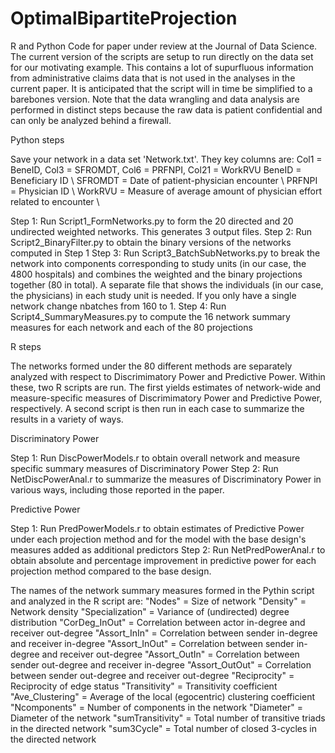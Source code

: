 # OptimalBipartiteProjection
R and Python Code for paper under review at the Journal of Data Science. The current version of the scripts are setup to run directly on the data set for our motivating example. This contains a lot of supurfluous information from administrative claims data that is not used in the analyses in the current paper. It is anticipated that the script will in time be simplified to a barebones version. Note that the data wrangling and data analysis are performed in distinct steps because the raw data is patient confidential and can only be analyzed behind a firewall.

Python steps

Save your network in a data set 'Network.txt'. They key columns are: Col1 = BeneID, Col3 = SFROMDT, Col6 = PRFNPI, Col21 = WorkRVU
 BeneID = Beneficiary ID \\
 SFROMDT = Date of patient-physician encounter \\
 PRFNPI = Physician ID \\
 WorkRVU = Measure of average amount of physician effort related to encounter \\
 
Step 1: Run Script1_FormNetworks.py to form the 20 directed and 20 undirected weighted networks. This generates 3 output files.
Step 2: Run Script2_BinaryFilter.py to obtain the binary versions of the networks computed in Step 1
Step 3: Run Script3_BatchSubNetworks.py to break the network into components corresponding to study units (in our case, the 4800 hospitals) and combines the weighted and the binary projections together (80 in total). A separate file that shows the individuals (in our case, the physicians) in each study unit is needed. If you only have a single network change nbatches from 160 to 1.
Step 4: Run Script4_SummaryMeasures.py to compute the 16 network summary measures for each network and each of the 80 projections

R steps

The networks formed under the 80 different methods are separately analyzed with respect to Discrimimatory Power and Predictive Power. Within these, two R scripts are run. The first yields estimates of network-wide and measure-specific measures of Discrimimatory Power and Predictive Power, respectively. A second script is then run in each case to summarize the results in a variety of ways.  

Discriminatory Power

Step 1: Run DiscPowerModels.r to obtain overall network and measure specific summary measures of Discriminatory Power
Step 2: Run NetDiscPowerAnal.r to summarize the measures of Discriminatory Power in various ways, including those reported in the paper.

Predictive Power

Step 1: Run PredPowerModels.r to obtain estimates of Predictive Power under each projection method and for the model with the base design's measures added as additional predictors
Step 2: Run NetPredPowerAnal.r to obtain absolute and percentage improvement in predictive power for each projection method compared to the base design.  

The names of the network summary measures formed in the Pythin script and analyzed in the R script are: 
"Nodes" = Size of network
"Density" = Network density
"Specialization" = Variance of (undirected) degree distribution
"CorDeg_InOut" = Correlation between actor in-degree and receiver out-degree
"Assort_InIn" = Correlation between sender in-degree and receiver in-degree
"Assort_InOut" = Correlation between sender in-degree and receiver out-degree
"Assort_OutIn" = Correlation between sender out-degree and receiver in-degree
"Assort_OutOut" = Correlation between sender out-degree and receiver out-degree
"Reciprocity" = Reciprocity of edge status
"Transitivity" = Transitivity coefficient
"Ave_Clustering" = Average of the local (egocentric) clustering coefficient
"Ncomponents" = Number of components in the network
"Diameter" = Diameter of the network
"sumTransitivity" = Total number of transitive triads in the directed network
"sum3Cycle" = Total number of closed 3-cycles in the directed network
